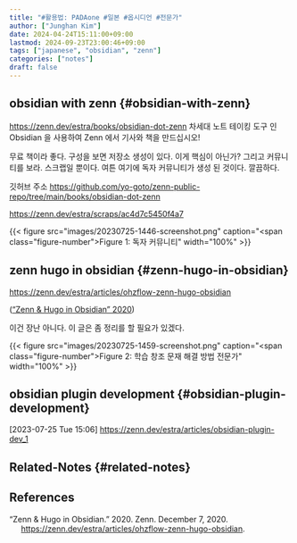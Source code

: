 ```yaml
---
title: "#활용법: PADAone #일본 #옵시디언 #전문가"
author: ["Junghan Kim"]
date: 2024-04-24T15:11:00+09:00
lastmod: 2024-09-23T23:00:46+09:00
tags: ["japanese", "obsidian", "zenn"]
categories: ["notes"]
draft: false
---
```


## obsidian with zenn {#obsidian-with-zenn}

<https://zenn.dev/estra/books/obsidian-dot-zenn> 차세대 노트 테이킹 도구 인 Obsidian 을 사용하여 Zenn 에서 기사와 책을 만드십시오!

무료 책이라 좋다. 구성을 보면 저장소 생성이 있다. 이게 핵심이 아닌가? 그리고 커뮤니티를 보라. 스크랩일 뿐이다. 여튼 여기에 독자 커뮤니티가 생성 된 것이다. 깔끔하다.

깃허브 주소 <https://github.com/yo-goto/zenn-public-repo/tree/main/books/obsidian-dot-zenn>

<https://zenn.dev/estra/scraps/ac4d7c5450f4a7>

{{< figure src="images/20230725-1446-screenshot.png" caption="<span class=\"figure-number\">Figure 1: </span>독자 커뮤니티" width="100%" >}}


## zenn hugo in obsidian {#zenn-hugo-in-obsidian}



<https://zenn.dev/estra/articles/ohzflow-zenn-hugo-obsidian>

(<a href="#citeproc_bib_item_1">“Zenn &#38; Hugo in Obsidian” 2020</a>)

이건 장난 아니다. 이 글은 좀 정리를 할 필요가 있겠다.

{{< figure src="images/20230725-1459-screenshot.png" caption="<span class=\"figure-number\">Figure 2: </span>학습 창조 문재 해결 방법 전문가" width="100%" >}}


## obsidian plugin development {#obsidian-plugin-development}

<span class="timestamp-wrapper"><span class="timestamp">[2023-07-25 Tue 15:06]</span></span> <https://zenn.dev/estra/articles/obsidian-plugin-dev_1>


## Related-Notes {#related-notes}

## References

<style>.csl-entry{text-indent: -1.5em; margin-left: 1.5em;}</style><div class="csl-bib-body">
  <div class="csl-entry"><a id="citeproc_bib_item_1"></a>“Zenn &#38; Hugo in Obsidian.” 2020. Zenn. December 7, 2020. <a href="https://zenn.dev/estra/articles/ohzflow-zenn-hugo-obsidian">https://zenn.dev/estra/articles/ohzflow-zenn-hugo-obsidian</a>.</div>
</div>
